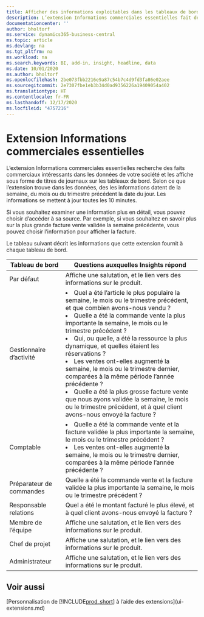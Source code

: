 ```yaml
---
title: Afficher des informations exploitables dans les tableaux de bord | Microsoft Docs
description: L’extension Informations commerciales essentielles fait défiler une série d’informations commerciales sur les tableaux de bord.
documentationcenter: ''
author: bholtorf
ms.service: dynamics365-business-central
ms.topic: article
ms.devlang: na
ms.tgt_pltfrm: na
ms.workload: na
ms.search.keywords: BI, add-in, insight, headline, data
ms.date: 10/01/2020
ms.author: bholtorf
ms.openlocfilehash: 2be073fbb2216e9a87c54b7c4d9fd3fa86e02aee
ms.sourcegitcommit: 2e7307fbe1eb3b34d0ad9356226a19409054a402
ms.translationtype: HT
ms.contentlocale: fr-FR
ms.lasthandoff: 12/17/2020
ms.locfileid: "4757216"
---
```

# <a name="the-essential-business-insights-extension"></a>Extension Informations commerciales essentielles
L’extension Informations commerciales essentielles recherche des faits commerciaux intéressants dans les données de votre société et les affiche sous forme de titres de journaux sur les tableaux de bord. Selon ce que l’extension trouve dans les données, des les informations datent de la semaine, du mois ou du trimestre précédent la date du jour. Les informations se mettent à jour toutes les 10 minutes.  

Si vous souhaitez examiner une information plus en détail, vous pouvez choisir d’accéder à sa source. Par exemple, si vous souhaitez en savoir plus sur la plus grande facture vente validée la semaine précédente, vous pouvez choisir l’information pour afficher la facture.

Le tableau suivant décrit les informations que cette extension fournit à chaque tableau de bord.

|Tableau de bord|Questions auxquelles Insights répond|
|----|-----|
|Par défaut|Affiche une salutation, et le lien vers des informations sur le produit.|
|Gestionnaire d’activité|<li> Quel a été l’article le plus populaire la semaine, le mois ou le trimestre précédent, et que combien avons-nous vendu ?<br><li> Quelle a été la commande vente la plus importante la semaine, le mois ou le trimestre précédent ?<br><li> Qui, ou quelle, a été la ressource la plus dynamique, et quelles étaient les réservations ?<br><li> Les ventes ont-elles augmenté la semaine, le mois ou le trimestre dernier, comparées à la même période l’année précédente ?<br><li> Quelle a été la plus grosse facture vente que nous ayons validée la semaine, le mois ou le trimestre précédent, et à quel client avons-nous envoyé la facture ?</li> |
|Comptable|<li> Quelle a été la commande vente et la facture validée la plus importante la semaine, le mois ou le trimestre précédent ?<br><li> Les ventes ont-elles augmenté la semaine, le mois ou le trimestre dernier, comparées à la même période l’année précédente ? |
|Préparateur de commandes| Quelle a été la commande vente et la facture validée la plus importante la semaine, le mois ou le trimestre précédent ?|
|Responsable relations| Quel a été le montant facturé le plus élevé, et à quel client avons-nous envoyé la facture ?|
|Membre de l’équipe| Affiche une salutation, et le lien vers des informations sur le produit.|
|Chef de projet| Affiche une salutation, et le lien vers des informations sur le produit.|
|Administrateur| Affiche une salutation, et le lien vers des informations sur le produit.|

## <a name="see-also"></a>Voir aussi
[Personnalisation de [!INCLUDE[prod_short](includes/prod_short.md)] à l’aide des extensions](ui-extensions.md)
